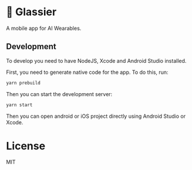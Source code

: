 # 🫧 Glassier

A mobile app for AI Wearables.

## Development

To develop you need to have NodeJS, Xcode and Android Studio installed.

First, you need to generate native code for the app. To do this, run:

```bash
yarn prebuild
```

Then you can start the development server:

```bash
yarn start
```

Then you can open android or iOS project directly using Android Studio or Xcode.

# License

MIT
